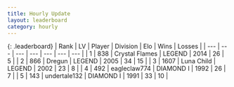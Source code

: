 ```yaml
---
title: Hourly Update
layout: leaderboard
category: hourly
---
```


{: .leaderboard}
| Rank | LV | Player | Division | Elo | Wins | Losses |
| --- | --- | --- | --- | --- | --- | --- |
| <span data-change="2">1</span> | 838 | <span title="ID: 163201">Crystal Flames</span> | LEGEND | <span data-change="18">2014</span> | <span data-change="3">26</span> | <span data-change="0">5</span> |
| <span data-change="-1">2</span> | 866 | <span title="ID: 337810">Dregun</span> | LEGEND | <span data-change="0">2005</span> | <span data-change="0">34</span> | <span data-change="0">15</span> |
| <span data-change="-1">3</span> | 1607 | <span title="ID: 164871">Luna Child</span> | LEGEND | <span data-change="0">2002</span> | <span data-change="0">23</span> | <span data-change="0">8</span> |
| <span data-change="2">4</span> | 492 | <span title="ID: 518429">eagleclaw774</span> | DIAMOND I | <span data-change="36">1992</span> | <span data-change="5">26</span> | <span data-change="0">7</span> |
| <span data-change="-1">5</span> | 143 | <span title="ID: 537158">undertale132</span> | DIAMOND I | <span data-change="27">1991</span> | <span data-change="2">33</span> | <span data-change="0">10</span> |